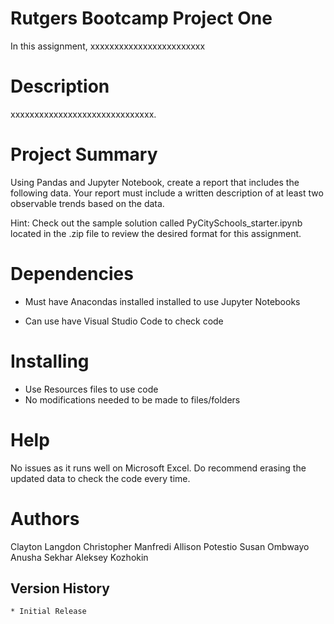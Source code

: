 # Rutgers Bootcamp Project One 

In this assignment, xxxxxxxxxxxxxxxxxxxxxxxx

# Description

xxxxxxxxxxxxxxxxxxxxxxxxxxxxxx.

# Project Summary

Using Pandas and Jupyter Notebook, create a report that includes the following data. Your report must include a written description of at least two observable trends based on the data.

Hint: Check out the sample solution called PyCitySchools_starter.ipynb located in the .zip file to review the desired format for this assignment.

# Dependencies

* Must have Anacondas installed installed to use Jupyter Notebooks

* Can use have Visual Studio Code to check code 

# Installing

* Use Resources files to use code 
* No modifications needed to be made to files/folders

# Help

No issues as it runs well on Microsoft Excel. Do recommend erasing the updated data to check the code every time. 

# Authors

Clayton Langdon
Christopher Manfredi 
Allison Potestio
Susan Ombwayo
Anusha Sekhar
Aleksey Kozhokin

## Version History

    * Initial Release

